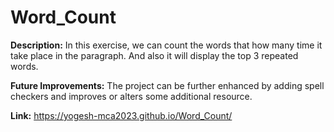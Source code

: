# Word_Count

**Description:** In this exercise, we can count the words that how many time it take place in the paragraph. 
And also it will display the top 3 repeated words.

**Future Improvements:** The project can be further enhanced by adding spell checkers and improves or alters some additional resource.

**Link:** https://yogesh-mca2023.github.io/Word_Count/
